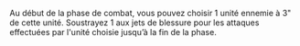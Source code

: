 Au début de la phase de combat, vous
pouvez choisir 1 unité ennemie à 3"
de cette unité. Soustrayez 1 aux jets de
blessure pour les attaques effectuées par
l'unité choisie jusqu’à la fin de la phase.

